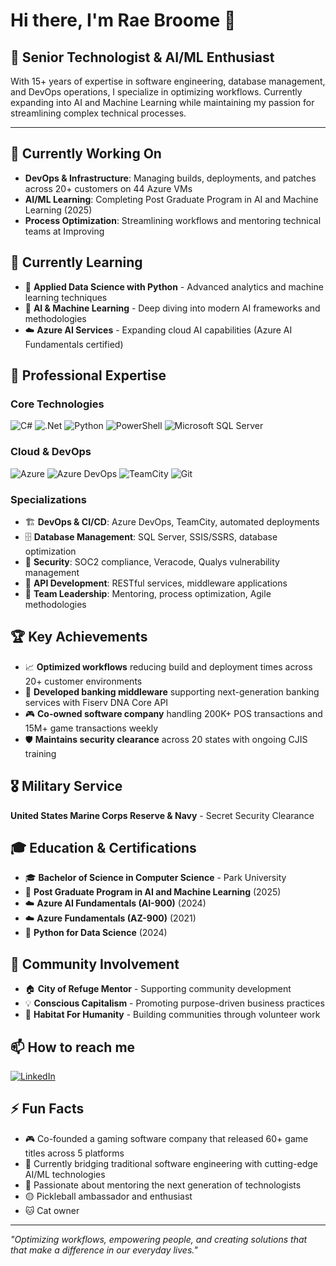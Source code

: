 # Hi there, I'm Rae Broome 👋

## 🚀 Senior Technologist & AI/ML Enthusiast

With 15+ years of expertise in software engineering, database management, and DevOps operations, I specialize in optimizing workflows. Currently expanding into AI and Machine Learning while maintaining my passion for streamlining complex technical processes.

---

## 🔭 Currently Working On
- **DevOps & Infrastructure**: Managing builds, deployments, and patches across 20+ customers on 44 Azure VMs
- **AI/ML Learning**: Completing Post Graduate Program in AI and Machine Learning (2025)
- **Process Optimization**: Streamlining workflows and mentoring technical teams at Improving

## 🌱 Currently Learning
- 🤖 **Applied Data Science with Python** - Advanced analytics and machine learning techniques
- 🧠 **AI & Machine Learning** - Deep diving into modern AI frameworks and methodologies
- ☁️ **Azure AI Services** - Expanding cloud AI capabilities (Azure AI Fundamentals certified)

## 💼 Professional Expertise

### **Core Technologies**
![C#](https://img.shields.io/badge/c%23-%23239120.svg?style=for-the-badge&logo=c-sharp&logoColor=white)
![.Net](https://img.shields.io/badge/.NET-5C2D91?style=for-the-badge&logo=.net&logoColor=white)
![Python](https://img.shields.io/badge/python-3670A8?style=for-the-badge&logo=python&logoColor=ffdd54)
![PowerShell](https://img.shields.io/badge/PowerShell-%235391FE.svg?style=for-the-badge&logo=powershell&logoColor=white)
![Microsoft SQL Server](https://img.shields.io/badge/Microsoft%20SQL%20Server-CC2927?style=for-the-badge&logo=microsoft%20sql%20server&logoColor=white)

### **Cloud & DevOps**
![Azure](https://img.shields.io/badge/azure-%230072C6.svg?style=for-the-badge&logo=microsoftazure&logoColor=white)
![Azure DevOps](https://img.shields.io/badge/Azure%20DevOps-0078D7?style=for-the-badge&logo=azure-devops&logoColor=white)
![TeamCity](https://img.shields.io/badge/teamcity-000000.svg?style=for-the-badge&logo=teamcity&logoColor=white)
![Git](https://img.shields.io/badge/git-%23F05033.svg?style=for-the-badge&logo=git&logoColor=white)

### **Specializations**
- 🏗️ **DevOps & CI/CD**: Azure DevOps, TeamCity, automated deployments
- 🗄️ **Database Management**: SQL Server, SSIS/SSRS, database optimization
- 🔐 **Security**: SOC2 compliance, Veracode, Qualys vulnerability management
- 🔄 **API Development**: RESTful services, middleware applications
- 👥 **Team Leadership**: Mentoring, process optimization, Agile methodologies

## 🏆 Key Achievements
- 📈 **Optimized workflows** reducing build and deployment times across 20+ customer environments
- 🏦 **Developed banking middleware** supporting next-generation banking services with Fiserv DNA Core API
- 🎮 **Co-owned software company** handling 200K+ POS transactions and 15M+ game transactions weekly
- 🛡️ **Maintains security clearance** across 20 states with ongoing CJIS training

## 🎖️ Military Service
**United States Marine Corps Reserve & Navy** - Secret Security Clearance

## 🎓 Education & Certifications
- 🎓 **Bachelor of Science in Computer Science** - Park University
- 🤖 **Post Graduate Program in AI and Machine Learning** (2025)
- ☁️ **Azure AI Fundamentals (AI-900)** (2024)
- ☁️ **Azure Fundamentals (AZ-900)** (2021)
- 🐍 **Python for Data Science** (2024)

## 🤝 Community Involvement
- 🏠 **City of Refuge Mentor** - Supporting community development
- 💡 **Conscious Capitalism** - Promoting purpose-driven business practices
- 🔨 **Habitat For Humanity** - Building communities through volunteer work

## 📫 How to reach me
[![LinkedIn](https://img.shields.io/badge/LinkedIn-%230077B5.svg?style=for-the-badge&logo=linkedin&logoColor=white)](https://www.linkedin.com/in/raebroome/)

## ⚡ Fun Facts
- 🎮 Co-founded a gaming software company that released 60+ game titles across 5 platforms
- 🚀 Currently bridging traditional software engineering with cutting-edge AI/ML technologies
- 🎯 Passionate about mentoring the next generation of technologists
- 🟡 Pickleball ambassador and enthusiast 
- 🐱 Cat owner

---

*"Optimizing workflows, empowering people, and creating solutions that that make a difference in our everyday lives."*
